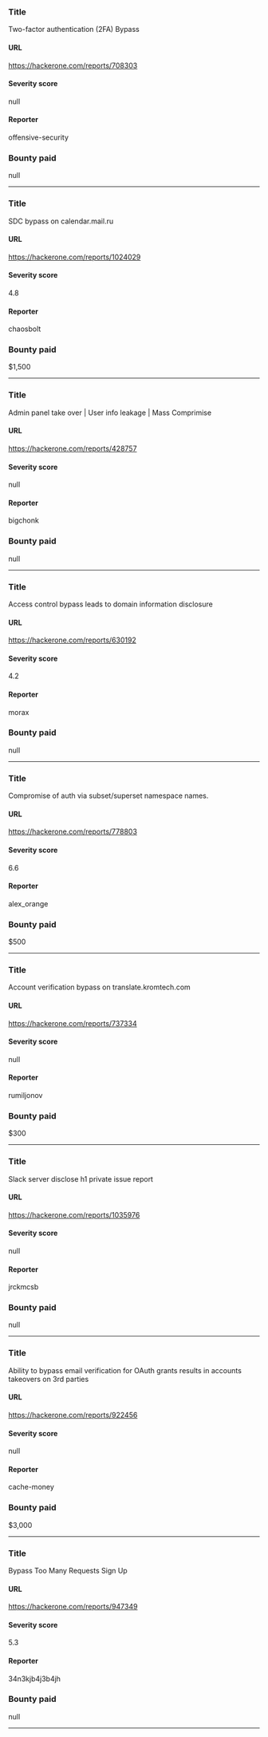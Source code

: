 ### Title
Two-factor authentication (2FA) Bypass
#### URL 
https://hackerone.com/reports/708303
#### Severity score
null
#### Reporter 
offensive-security
### Bounty paid
null


---


### Title
SDC bypass on calendar.mail.ru
#### URL 
https://hackerone.com/reports/1024029
#### Severity score
4.8
#### Reporter 
chaosbolt
### Bounty paid
$1,500


---


### Title
Admin panel take over | User info leakage | Mass Comprimise
#### URL 
https://hackerone.com/reports/428757
#### Severity score
null
#### Reporter 
bigchonk
### Bounty paid
null


---


### Title
Access control bypass leads to domain information disclosure
#### URL 
https://hackerone.com/reports/630192
#### Severity score
4.2
#### Reporter 
morax
### Bounty paid
null


---


### Title
Compromise of auth via subset/superset namespace names.
#### URL 
https://hackerone.com/reports/778803
#### Severity score
6.6
#### Reporter 
alex_orange
### Bounty paid
$500


---


### Title
Account verification bypass on translate.kromtech.com
#### URL 
https://hackerone.com/reports/737334
#### Severity score
null
#### Reporter 
rumiljonov
### Bounty paid
$300


---


### Title
Slack server disclose h1 private issue report
#### URL 
https://hackerone.com/reports/1035976
#### Severity score
null
#### Reporter 
jrckmcsb
### Bounty paid
null


---


### Title
Ability to bypass email verification for OAuth grants results in accounts takeovers on 3rd parties
#### URL 
https://hackerone.com/reports/922456
#### Severity score
null
#### Reporter 
cache-money
### Bounty paid
$3,000


---


### Title
Bypass Too Many Requests Sign Up 
#### URL 
https://hackerone.com/reports/947349
#### Severity score
5.3
#### Reporter 
34n3kjb4j3b4jh
### Bounty paid
null


---


